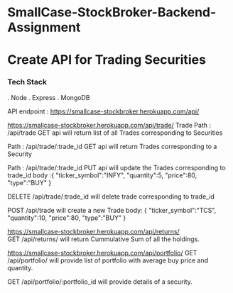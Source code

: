 # SmallCase-StockBroker-Backend-Assignment

<h1>Create API for Trading Securities</h1>

<h3>Tech Stack</h3>
. Node
. Express
. MongoDB


API endpoint : https://smallcase-stockbroker.herokuapp.com/api/

https://smallcase-stockbroker.herokuapp.com/api/trade/
Trade
Path : /api/trade
GET api will return list of all Trades corresponding to Securities

Path : /api/trade/:trade_id
GET api will return Trades corresponding to a Security

Path : /api/trade/:trade_id
PUT api will update the Trades corresponding to trade_id
body :{
	"ticker_symbol":"INFY",
	"quantity":5,
	"price":80,
	"type":"BUY"
}

DELETE
/api/trade/:trade_id
will delete trade corresponding to trade_id
 
POST
/api/trade
will create a new Trade
body: {
	"ticker_symbol":"TCS",
	"quantity":10,
	"price":80,
	"type":"BUY"
}
  
https://smallcase-stockbroker.herokuapp.com/api/returns/  
GET
/api/returns/
will return Cummulative Sum of all the holdings.

  
https://smallcase-stockbroker.herokuapp.com/api/portfolio/ 
GET
/api/portfolio/
will provide list of portfolio with average buy price and quantity.

GET
/api/portfolio/:portfolio_id
will provide details of a security.
 
